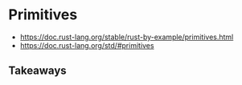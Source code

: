 # Primitives

- https://doc.rust-lang.org/stable/rust-by-example/primitives.html
- https://doc.rust-lang.org/std/#primitives

## Takeaways
